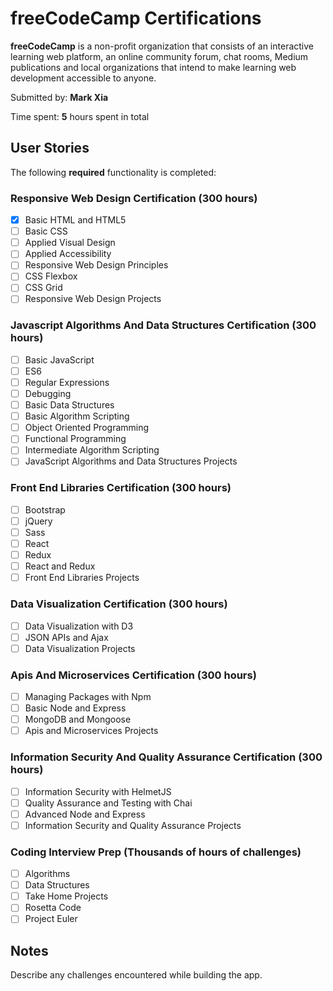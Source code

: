 # freeCodeCamp Certifications

**freeCodeCamp** is a non-profit organization that consists of an interactive learning web platform, an online community forum, chat rooms, Medium publications and local organizations that intend to make learning web development accessible to anyone.

Submitted by: **Mark Xia**

Time spent: **5** hours spent in total

## User Stories

The following **required** functionality is completed:

### Responsive Web Design Certification (300 hours)
* [x] Basic HTML and HTML5
* [ ] Basic CSS
* [ ] Applied Visual Design
* [ ] Applied Accessibility
* [ ] Responsive Web Design Principles
* [ ] CSS Flexbox
* [ ] CSS Grid
* [ ] Responsive Web Design Projects

### Javascript Algorithms And Data Structures Certification (300 hours)
* [ ] Basic JavaScript
* [ ] ES6
* [ ] Regular Expressions
* [ ] Debugging
* [ ] Basic Data Structures
* [ ] Basic Algorithm Scripting
* [ ] Object Oriented Programming
* [ ] Functional Programming
* [ ] Intermediate Algorithm Scripting
* [ ] JavaScript Algorithms and Data Structures Projects

### Front End Libraries Certification (300 hours)
* [ ] Bootstrap
* [ ] jQuery
* [ ] Sass
* [ ] React
* [ ] Redux
* [ ] React and Redux
* [ ] Front End Libraries Projects

### Data Visualization Certification (300 hours)
* [ ] Data Visualization with D3
* [ ] JSON APIs and Ajax
* [ ] Data Visualization Projects

### Apis And Microservices Certification (300 hours)
* [ ] Managing Packages with Npm
* [ ] Basic Node and Express
* [ ] MongoDB and Mongoose
* [ ] Apis and Microservices Projects

### Information Security And Quality Assurance Certification (300 hours)
* [ ] Information Security with HelmetJS
* [ ] Quality Assurance and Testing with Chai
* [ ] Advanced Node and Express
* [ ] Information Security and Quality Assurance Projects

### Coding Interview Prep (Thousands of hours of challenges)
* [ ] Algorithms
* [ ] Data Structures
* [ ] Take Home Projects
* [ ] Rosetta Code
* [ ] Project Euler

## Notes

Describe any challenges encountered while building the app.
